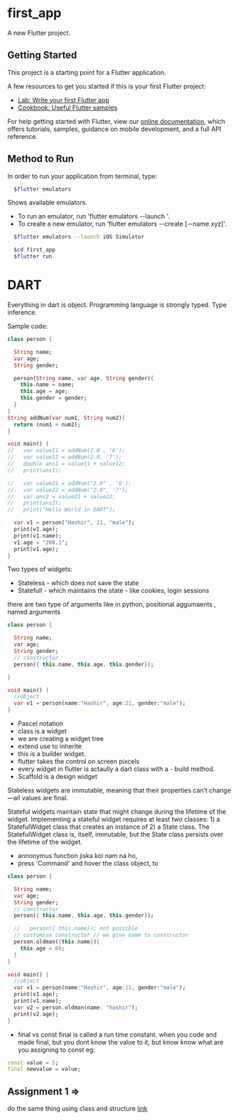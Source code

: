 # first_app

A new Flutter project.

## Getting Started

This project is a starting point for a Flutter application.

A few resources to get you started if this is your first Flutter project:

- [Lab: Write your first Flutter app](https://flutter.dev/docs/get-started/codelab)
- [Cookbook: Useful Flutter samples](https://flutter.dev/docs/cookbook)

For help getting started with Flutter, view our
[online documentation](https://flutter.dev/docs), which offers tutorials,
samples, guidance on mobile development, and a full API reference.

## Method to Run

In order to run your application from terminal, type:

```bash
  $flutter emulators
```

Shows available emulators.

- To run an emulator, run 'flutter emulators --launch <emulator id>'.
- To create a new emulator, run 'flutter emulators --create [--name xyz]'.

```bash
  $flutter emulators --launch iOS Simulator
```

```bash
  $cd first_app
  $flutter run
```

# DART

Everything in dart is object. Programming language is strongly typed.
Type inference.

Sample code:

```dart
class person {

  String name;
  var age;
  String gender;

  person(String name, var age, String gender){
    this.name = name;
    this.age = age;
    this.gender = gender;
  }
}
String addNum(var num1, String num2){
  return (num1 + num2);
}

void main() {
//   var value11 = addNum(2.0 , '6');
//   var value12 = addNum(2.0, '7');
//   double ans1 = value11 + value12;
//   print(ans1);

//   var value21 = addNum("2.0" , '6');
//   var value22 = addNum("2.0", '7');
//   var ans2 = value21 + value22;
//   print(ans2);
//   print("Hello World in DART");

  var v1 = person("Hashir", 21, "male");
  print(v1.age);
  print(v1.name);
  v1.age = "200.1";
  print(v1.age);
}
```

Two types of widgets:

- Stateless - which does not save the state
- Statefull - which maintains the state - like cookies, login sessions

there are two type of arguments like in python,
positional aggumaents , named arguments

```dart
class person {

  String name;
  var age;
  String gender;
  // constructor
  person({ this.name, this.age, this.gender});

}

void main() {
  //object
  var v1 = person(name:"Hashir", age:21, gender:"male");
}
```

- Pascel notation
- class is a widget
- we are creating a widget tree
- extend use to inherite
- this is a builder widget.
- flutter takes the control on screen pixcels
- every widget in flutter is actaully a dart class with a - build method.
- Scaffold is a design widget

Stateless widgets are immutable, meaning that their properties can’t change—all values are final.

Stateful widgets maintain state that might change during the lifetime of the widget. Implementing a stateful widget requires at least two classes: 1) a StatefulWidget class that creates an instance of 2) a State class. The StatefulWidget class is, itself, immutable, but the State class persists over the lifetime of the widget.

- annonymus function jiska koi nam na ho,
- press 'Command' and hover the class object, to

```dart
class person {

  String name;
  var age;
  String gender;
  // constructor
  person({ this.name, this.age, this.gender});

  //   person({ this.name}); not possible
  // customise constructor // we give name to constructor
  person.oldman({this.name}){
    this.age = 60;
  }
}

void main() {
  //object
  var v1 = person(name:"Hashir", age:21, gender:"male");
  print(v1.age);
  print(v1.name);
  var v2 = person.oldman(name: "hashir");
  print(v2.age);
}
```

- final vs const
  final is called a run time constant. when you code and made final, but you dont know the value to it,
  but know know what are you assigning to const eg:

```dart
const value = 5;
final newvalue = value;

```

## Assignment 1 =>

do the same thing using class and structure [link](https://github.com/hashirshoaeb/flutter-tales/tree/Assignment-1)
